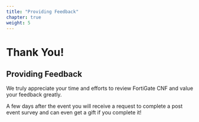 ```yaml
---
title: "Providing Feedback"
chapter: true
weight: 5
---
```


# Thank You!

## Providing Feedback

We truly appreciate your time and efforts to review FortiGate CNF and value your feedback greatly. 

A few days after the event you will receive a request to complete a post event survey and can even get a gift if you complete it!
